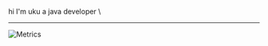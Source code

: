 hi I'm uku a java developer \
<!-- [website](https://uku3lig.github.io) -->
<!---
uku3lig/uku3lig is a ✨ special ✨ repository because its `README.md` (this file) appears on your GitHub profile.
You can click the Preview link to take a look at your changes.
--->

<hr />

![Metrics](https://github.com/uku3lig/uku3lig/blob/main/github-metrics.svg)
